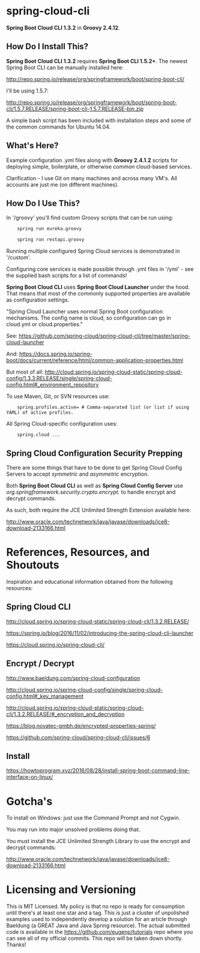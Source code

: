 # spring-cloud-cli

**Spring Boot Cloud CLI 1.3.2** in **Groovy 2.4.12**.

## How Do I Install This?

**Spring Boot Cloud CLI 1.3.2** requires **Spring Boot CLI 1.5.2+**. The newest Spring Boot CLI can be manually installed here:

http://repo.spring.io/release/org/springframework/boot/spring-boot-cli/

I'll be using 1.5.7: 

http://repo.spring.io/release/org/springframework/boot/spring-boot-cli/1.5.7.RELEASE/spring-boot-cli-1.5.7.RELEASE-bin.zip

A simple bash script has been included with installation steps and some of the common commands for Ubuntu 14.04.

## What's Here?

Example configuration .yml files along with **Groovy 2.4.1.2** scripts for deploying simple, boilerplate, or otherwise common cloud-based services.

Clarification - I use Git on many machines and across many VM's. All accounts are just me (on different machines). 

## How Do I Use This?

In '/groovy' you'll find custom Groovy scripts that can be run using:

```bash
    spring run eureka.groovy
```
```bash
    spring run restapi.groovy
```

Running multiple configured Spring Cloud services is demonstrated in '/custom'.

Configuring core services is made possible through .yml files in '/yml' - see the supplied bash scripts for a list of commands!

**Spring Boot Cloud CLI** uses **Spring Boot Cloud Launcher** under the hood. That means that most of the commonly supported properties are available as configuration settings.

"Spring Cloud Launcher uses normal Spring Boot configuration mechanisms. The config name is cloud, so configuration can go in cloud.yml or cloud.properties."

See: https://github.com/spring-cloud/spring-cloud-cli/tree/master/spring-cloud-launcher

And: https://docs.spring.io/spring-boot/docs/current/reference/html/common-application-properties.html

But most of all: http://cloud.spring.io/spring-cloud-static/spring-cloud-config/1.3.3.RELEASE/single/spring-cloud-config.html#_environment_repository

To use Maven, Git, or SVN resources use:

```
    spring.profiles.active= # Comma-separated list (or list if using YAML) of active profiles.
```

All Spring Cloud-specific configuration uses:

```
    spring.cloud ...
```

## Spring Cloud Configuration Security Prepping

There are some things that have to be done to get Spring Cloud Config Servers to accept *symmetric* and *asymmetric* encryption.

Both **Spring Boot Cloud CLI** as well as **Spring Cloud Config Server** use *org.springframework.security.crypto.encrypt.* to handle encrypt and decrypt commands.

As such, both require the JCE Unlimited Strength Extension available here:

http://www.oracle.com/technetwork/java/javase/downloads/jce8-download-2133166.html

# References, Resources, and Shoutouts

Inspiration and educational information obtained from the following resources:

## Spring Cloud CLI

http://cloud.spring.io/spring-cloud-static/spring-cloud-cli/1.3.2.RELEASE/

https://spring.io/blog/2016/11/02/introducing-the-spring-cloud-cli-launcher

https://cloud.spring.io/spring-cloud-cli/

## Encrypt / Decrypt 

http://www.baeldung.com/spring-cloud-configuration

http://cloud.spring.io/spring-cloud-config/single/spring-cloud-config.html#_key_management

http://cloud.spring.io/spring-cloud-static/spring-cloud-cli/1.3.2.RELEASE/#_encryption_and_decryption

https://blog.novatec-gmbh.de/encrypted-properties-spring/

https://github.com/spring-cloud/spring-cloud-cli/issues/6

## Install

https://howtoprogram.xyz/2016/08/28/install-spring-boot-command-line-interface-on-linux/

# Gotcha's

To install on Windows: just use the Command Prompt and not Cygwin.

You may run into major unsolved problems doing that.

You must install the JCE Unlimited Strength Library to use the encrypt and decrypt commands:

http://www.oracle.com/technetwork/java/javase/downloads/jce8-download-2133166.html

# Licensing and Versioning

This is MIT Licensed. My policy is that no repo is ready for consumption until there's at least one star and a tag. This is just a cluster of unpolished examples used to independently develop a solution for an article through Baeldung (a GREAT Java and Java Spring resource). The actual submitted code is available in the https://github.com/eugenp/tutorials repo where you can see all of my official commits. This repo will be taken down shortly. Thanks!

